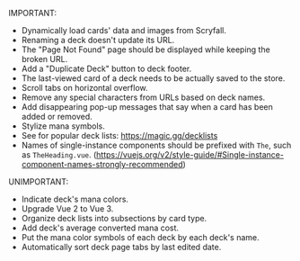 IMPORTANT:

- Dynamically load cards' data and images from Scryfall.
- Renaming a deck doesn't update its URL.
- The "Page Not Found" page should be displayed while keeping the broken URL.
- Add a "Duplicate Deck" button to deck footer.
- The last-viewed card of a deck needs to be actually saved to the store.
- Scroll tabs on horizontal overflow.
- Remove any special characters from URLs based on deck names.
- Add disappearing pop-up messages that say when a card has been added or removed.
- Stylize mana symbols.
- See for popular deck lists: https://magic.gg/decklists
- Names of single-instance components should be prefixed with `The`, such as `TheHeading.vue`. (https://vuejs.org/v2/style-guide/#Single-instance-component-names-strongly-recommended)


UNIMPORTANT:

- Indicate deck's mana colors.
- Upgrade Vue 2 to Vue 3.
- Organize deck lists into subsections by card type.
- Add deck's average converted mana cost.
- Put the mana color symbols of each deck by each deck's name.
- Automatically sort deck page tabs by last edited date.
